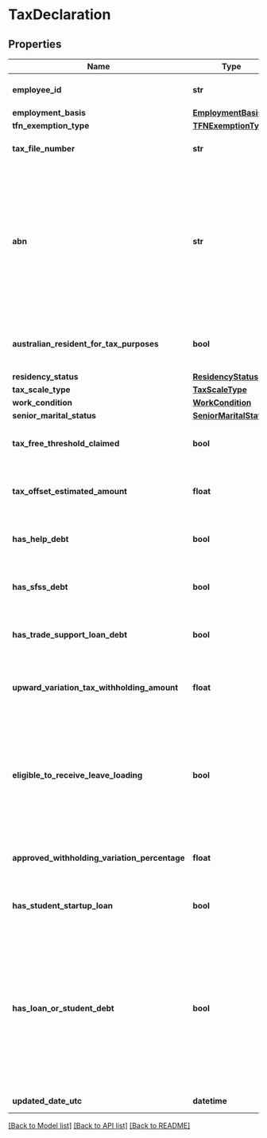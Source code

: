 # TaxDeclaration

## Properties
Name | Type | Description | Notes
------------ | ------------- | ------------- | -------------
**employee_id** | **str** | Address line 1 for employee home address | [optional] 
**employment_basis** | [**EmploymentBasis**](EmploymentBasis.md) |  | [optional] 
**tfn_exemption_type** | [**TFNExemptionType**](TFNExemptionType.md) |  | [optional] 
**tax_file_number** | **str** | The tax file number e.g 123123123. | [optional] 
**abn** | **str** | 11-digit Australian Business Number e.g 21006819692 or an empty string (\&quot;\&quot;) to unset a previously set value. Only applicable, and mandatory if income type is NONEMPLOYEE. | [optional] 
**australian_resident_for_tax_purposes** | **bool** | If the employee is Australian resident for tax purposes. e.g true or false | [optional] 
**residency_status** | [**ResidencyStatus**](ResidencyStatus.md) |  | [optional] 
**tax_scale_type** | [**TaxScaleType**](TaxScaleType.md) |  | [optional] 
**work_condition** | [**WorkCondition**](WorkCondition.md) |  | [optional] 
**senior_marital_status** | [**SeniorMaritalStatus**](SeniorMaritalStatus.md) |  | [optional] 
**tax_free_threshold_claimed** | **bool** | If tax free threshold claimed. e.g true or false | [optional] 
**tax_offset_estimated_amount** | **float** | If has tax offset estimated then the tax offset estimated amount. e.g 100 | [optional] 
**has_help_debt** | **bool** | If employee has HECS or HELP debt. e.g true or false | [optional] 
**has_sfss_debt** | **bool** | If employee has financial supplement debt. e.g true or false | [optional] 
**has_trade_support_loan_debt** | **bool** | If employee has trade support loan. e.g true or false | [optional] 
**upward_variation_tax_withholding_amount** | **float** | If the employee has requested that additional tax be withheld each pay run. e.g 50 | [optional] 
**eligible_to_receive_leave_loading** | **bool** | If the employee is eligible to receive an additional percentage on top of ordinary earnings when they take leave (typically 17.5%). e.g true or false | [optional] 
**approved_withholding_variation_percentage** | **float** | If the employee has approved withholding variation. e.g (0 - 100) | [optional] 
**has_student_startup_loan** | **bool** | If the employee is eligible for student startup loan rules | [optional] 
**has_loan_or_student_debt** | **bool** | If the employee has any of the following loans or debts: Higher Education Loan Program (HELP/HECS), VET Student Loan (VSL), Financial Supplement (FS), Student Start-up Loan (SSL), or Trade Support Loan (TSL) | [optional] 
**updated_date_utc** | **datetime** | Last modified timestamp | [optional] 

[[Back to Model list]](../README.md#documentation-for-models) [[Back to API list]](../README.md#documentation-for-api-endpoints) [[Back to README]](../README.md)


